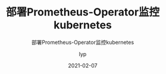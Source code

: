 ---
layout:     post 
slug:      "deploy-prometheus-operator-kubernetes"
title:      "部署Prometheus-Operator监控kubernetes"
subtitle:   "部署Prometheus-Operator监控kubernetes"
description: " "
date:       2021-02-07
author:     "lyp"
image: "https://res.cloudinary.com/lyp/image/upload/v1612709780/hugo/blog.github.io/pexels-matt-hardy-2568001.jpg"
published: true
tags:
    - kubernetes
    - CloudNative
    - Prometheus
    - 玩转Kubernetes
categories: 
    - kubernetes
---